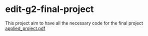 # edit-g2-final-project

This project aim to have all the necessary code for the final project
[applied_project.pdf](https://github.com/user-attachments/files/18254966/applied_project.pdf)
